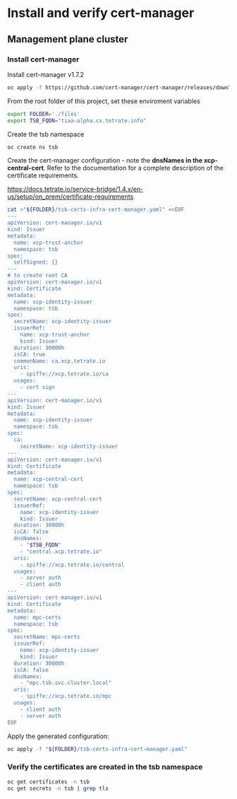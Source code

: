 # Install and verify cert-manager

## Management plane cluster

### Install cert-manager

Install cert-manager v1.7.2
```bash
oc apply -f https://github.com/cert-manager/cert-manager/releases/download/v1.7.2/cert-manager.yaml

```


From the root folder of this project, set these enviroment variables
```bash
export FOLDER='./files'
export TSB_FQDN="tiaa-alpha.cx.tetrate.info"

```

Create the tsb namespace
```bash
oc create ns tsb

```

Create the cert-manager configuration - note the **dnsNames in the xcp-central-cert**.  Refer to the documentation for a complete description of the certificate requirements.

https://docs.tetrate.io/service-bridge/1.4.x/en-us/setup/on_prem/certificate-requirements

```bash
cat >"${FOLDER}/tsb-certs-infra-cert-manager.yaml" <<EOF
---
apiVersion: cert-manager.io/v1
kind: Issuer
metadata:
  name: xcp-trust-anchor
  namespace: tsb
spec:
  selfSigned: {}
---
# to create root CA
apiVersion: cert-manager.io/v1
kind: Certificate
metadata:
  name: xcp-identity-issuer
  namespace: tsb
spec:
  secretName: xcp-identity-issuer
  issuerRef:
    name: xcp-trust-anchor
    kind: Issuer
  duration: 30000h
  isCA: true
  commonName: ca.xcp.tetrate.io
  uris:
    - spiffe://xcp.tetrate.io/ca
  usages:
    - cert sign
---
apiVersion: cert-manager.io/v1
kind: Issuer
metadata:
  name: xcp-identity-issuer
  namespace: tsb
spec:
  ca:
    secretName: xcp-identity-issuer
---
apiVersion: cert-manager.io/v1
kind: Certificate
metadata:
  name: xcp-central-cert
  namespace: tsb
spec:
  secretName: xcp-central-cert
  issuerRef:
    name: xcp-identity-issuer
    kind: Issuer
  duration: 30000h
  isCA: false
  dnsNames:
    - "$TSB_FQDN"   
    - "central.xcp.tetrate.io"
  uris:
    - spiffe://xcp.tetrate.io/central
  usages:
    - server auth
    - client auth
---
apiVersion: cert-manager.io/v1
kind: Certificate
metadata:
  name: mpc-certs
  namespace: tsb
spec:
  secretName: mpc-certs
  issuerRef:
    name: xcp-identity-issuer
    kind: Issuer
  duration: 30000h
  isCA: false
  dnsNames:
    - "mpc.tsb.svc.cluster.local"
  uris:
    - spiffe://xcp.tetrate.io/mpc
  usages:
    - client auth
    - server auth
EOF
```

Apply the generated configuration:
```bash
oc apply -f "${FOLDER}/tsb-certs-infra-cert-manager.yaml"

```

### Verify the certificates are created in the tsb namespace

```bash
oc get certificates -n tsb
oc get secrets -n tsb | grep tls

```
